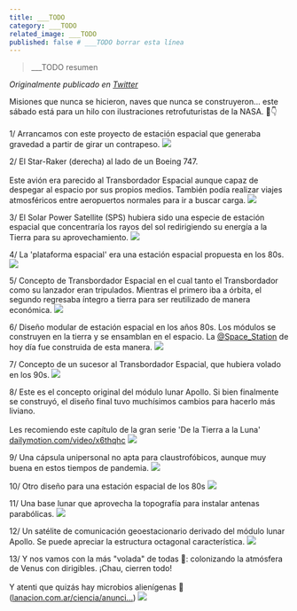 ```yaml
---
title: ___TODO
category: ___TODO
related_image: ___TODO
published: false # ___TODO borrar esta línea
---
```

> ___TODO resumen

*Originalmente publicado en [Twitter](___TODO)*

<div class="card-tweets" dir="auto">
    <p>Misiones que nunca se hicieron, naves que nunca se construyeron... este sábado está para un hilo con ilustraciones retrofuturistas de la NASA. 🚀👇<br />
<br />
<span class="nop nop-start">1/ </span> Arrancamos con este proyecto de estación espacial que generaba gravedad a partir de girar un contrapeso. <span class="entity-image"><a href="https://pbs.twimg.com/media/Ei2TKqmXkAEMSfz.png" target="_blank"><img src="https://pbs.twimg.com/media/Ei2TKqmXkAEMSfz.png"></a></span></p>
    <p><span class="nop nop-start">2/ </span> El Star-Raker (derecha) al lado de un Boeing 747. <br />
<br />
Este avión era parecido al Transbordador Espacial aunque capaz de despegar al espacio por sus propios medios. También podía realizar viajes atmosféricos entre aeropuertos normales para ir a buscar carga. <span class="entity-image"><a href="https://pbs.twimg.com/media/Ei2TLYFWoAEexKn.png" target="_blank"><img src="https://pbs.twimg.com/media/Ei2TLYFWoAEexKn.png"></a></span></p>
    <p><span class="nop nop-start">3/ </span> El Solar Power Satellite (SPS) hubiera sido una especie de estación espacial que concentraría los rayos del sol redirigiendo su energía a la Tierra para su aprovechamiento. <span class="entity-image"><a href="https://pbs.twimg.com/media/Ei2TL4MX0AAdVx6.png" target="_blank"><img src="https://pbs.twimg.com/media/Ei2TL4MX0AAdVx6.png"></a></span></p>
    <p><span class="nop nop-start">4/ </span> La 'plataforma espacial' era una estación espacial propuesta en los 80s. <span class="entity-image"><a href="https://pbs.twimg.com/media/Ei2TMZsXYAcsiLG.png" target="_blank"><img src="https://pbs.twimg.com/media/Ei2TMZsXYAcsiLG.png"></a></span></p>
    <p><span class="nop nop-start">5/ </span> Concepto de Transbordador Espacial en el cual tanto el Transbordador como su lanzador eran tripulados. Mientras el primero iba a órbita, el segundo regresaba íntegro a tierra para ser reutilizado de manera económica. <span class="entity-image"><a href="https://pbs.twimg.com/media/Ei2TM_1WsAIkSsM.jpg" target="_blank"><img src="https://pbs.twimg.com/media/Ei2TM_1WsAIkSsM.jpg"></a></span></p>
    <p><span class="nop nop-start">6/ </span> Diseño modular de estación espacial en los años 80s. Los módulos se construyen en la tierra y se ensamblan en el espacio. La <a class="entity-mention" href="https://twitter.com/Space_Station">@Space_Station</a> de hoy día fue construida de esta manera. <span class="entity-image"><a href="https://pbs.twimg.com/media/Ei2TNf9XcAISdT8.png" target="_blank"><img src="https://pbs.twimg.com/media/Ei2TNf9XcAISdT8.png"></a></span></p>
    <p><span class="nop nop-start">7/ </span> Concepto de un sucesor al Transbordador Espacial, que hubiera volado en los 90s. <span class="entity-image"><a href="https://pbs.twimg.com/media/Ei2TOBiWsAAnRqD.png" target="_blank"><img src="https://pbs.twimg.com/media/Ei2TOBiWsAAnRqD.png"></a></span></p>
    <p><span class="nop nop-start">8/ </span> Este es el concepto original del módulo lunar Apollo. Si bien finalmente se construyó, el diseño final tuvo muchísimos cambios para hacerlo más liviano.<br />
<br />
Les recomiendo este capítulo de la gran serie 'De la Tierra a la Luna' <a class="entity-url" data-preview="true" href="https://www.dailymotion.com/video/x6thqhc">dailymotion.com/video/x6thqhc</a> <span class="entity-image"><a href="https://pbs.twimg.com/media/Ei2TOiFXcAAm9uR.png" target="_blank"><img src="https://pbs.twimg.com/media/Ei2TOiFXcAAm9uR.png"></a></span></p>
    <p><span class="nop nop-start">9/ </span> Una cápsula unipersonal no apta para claustrofóbicos, aunque muy buena en estos tiempos de pandemia. <span class="entity-image"><a href="https://pbs.twimg.com/media/Ei2TO_xWAAIeWCl.png" target="_blank"><img src="https://pbs.twimg.com/media/Ei2TO_xWAAIeWCl.png"></a></span></p>
    <p><span class="nop nop-start">10/ </span> Otro diseño para una estación espacial de los 80s <span class="entity-image"><a href="https://pbs.twimg.com/media/Ei2TPYfXsAYtIlF.png" target="_blank"><img src="https://pbs.twimg.com/media/Ei2TPYfXsAYtIlF.png"></a></span></p>
    <p><span class="nop nop-start">11/ </span> Una base lunar que aprovecha la topografía para instalar antenas parabólicas. <span class="entity-image"><a href="https://pbs.twimg.com/media/Ei2TP7BXYAEO8hF.png" target="_blank"><img src="https://pbs.twimg.com/media/Ei2TP7BXYAEO8hF.png"></a></span></p>
    <p><span class="nop nop-start">12/ </span> Un satélite de comunicación geoestacionario derivado del módulo lunar Apollo. Se puede apreciar la estructura octagonal característica. <span class="entity-image"><a href="https://pbs.twimg.com/media/Ei2TQZAWsAANgCt.png" target="_blank"><img src="https://pbs.twimg.com/media/Ei2TQZAWsAANgCt.png"></a></span></p>
    <p><span class="nop nop-start">13/ </span> Y nos vamos con la más "volada" de todas 🦆: colonizando la atmósfera de Venus con dirigibles. ¡Chau, cierren todo! <br />
<br />
Y atenti que quizás hay microbios alienígenas 👾(<a class="entity-url" data-preview="true" href="https://www.lanacion.com.ar/ciencia/anuncian-hallazgo-resonante-posibilidad-vida-venus-nid2449926">lanacion.com.ar/ciencia/anunci…</a>) <span class="entity-image"><a href="https://pbs.twimg.com/media/Ei2TRLHWoAECgXe.png" target="_blank"><img src="https://pbs.twimg.com/media/Ei2TRLHWoAECgXe.png"></a></span></p>
    <p><a class="entity-mention entity-mention-first" href="https://twitter.com/threadreaderapp"></a></p>
</div>

